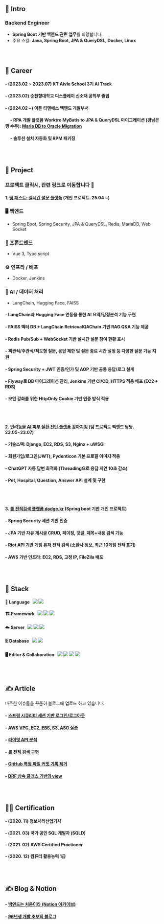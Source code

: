 ## 👋 Intro
### Backend Engineer
- **Spring Boot 기반 백앤드 관련 업무**를 희망합니다.
- 주요 스킬: **Java, Spring Boot, JPA & QueryDSL, Docker, Linux**

<!--#### - Resume: [Resume/이력서](https://little-bit-cf9.notion.site/56b5bbf4385a4872b54700763239187a)-->
<br><br/>
## 🏢 Career
#### - (2023.02 ~ 2023.07) KT Aivle School 3기 AI Track
#### - (2023.02) 순천향대학교 디스플레이 신소재 공학부 졸업
#### - (2024.02 ~) 이든 티앤에스 백앤드 개발부서
#### &nbsp;&nbsp;&nbsp;&nbsp; - RPA 개발 플랫폼 Worktro MyBatis to JPA & QueryDSL 마이그레이션 (경남은행 수주): [Maria DB to Oracle Migration](https://tidal-badger-060.notion.site/Maria-DB-to-Oracle-Migration-1c65e3aabcb480c8a1a9d04997a407d4?pvs=4) 
#### &nbsp;&nbsp;&nbsp;&nbsp; - 솔루션 설치 자동화 및 RPM 패키징


<br><br/>
## 🚀 Project
### 프로젝트 클릭시, 관련 링크로 이동합니다 🎉
#### 1. [띵 패스트: 실시간 설문 플랫폼](https://github.com/kwakchaewon/thinkfast-springboot) (개인 프로젝트. 25.04 ~)
### 🖥️ 백엔드
- Spring Boot, Spring Security, JPA & QueryDSL, Redis, MariaDB, Web Socket

### 🎨 프론트엔드
- Vue 3, Type script

### ⚙️ 인프라 / 배포
- Docker, Jenkins

### 🤖 AI / 데이터 처리
- LangChain, Hugging Face, FAISS

#### - LangChain과 Hugging Face 연동을 통한 **AI 요약/감정분석 기능** 구현  
#### - **FAISS 벡터 DB + LangChain RetrievalQAChain** 기반 RAG Q&A 기능 제공  
#### - Redis Pub/Sub + WebSocket 기반 실시간 설문 참여 현황 표시  
#### - 객관식/주관식/척도형 질문, 응답 제한 및 설문 종료 시간 설정 등 다양한 설문 기능 지원  
#### - Spring Security + JWT 인증/인가 및 AOP 기반 공통 응답/로그 설계  
#### - Flyway로 DB 마이그레이션 관리, Jenkins 기반 CI/CD, HTTPS 적용 배포 (EC2 + RDS)  
#### - 보안 강화를 위한 **HttpOnly Cookie 기반 인증 방식 적용**

<br><br/>
#### 2. [반려동물 AI 피부 질환 진단 플랫폼 강아지킴](https://github.com/kwakchaewon/kangazikim) (팀 프로젝트 백앤드 담당. 23.05~23.07)
#### - 기술스택: Django, EC2, RDS, S3, Nginx + uWSGI
#### - 회원가입/로그인(JWT), Pydenticon 기본 프로필 이미지 적용
#### - ChatGPT 자동 답변 최적화 (Threading으로 응답 지연 10초 감소)
#### - Pet, Hospital, Question, Answer API 설계 및 구현

<br><br/>
#### 3. [롤 전적검색 플랫폼 dodge.kr](https://github.com/kwakchaewon/dodgekr) (Spring boot 기반 개인 프로젝트)
#### - Spring Security 세션 기반 인증
#### - JPA 기반 자유 게시글 CRUD, 페이징, 댓글, 제목+내용 검색 기능
#### - Riot API 기반 게임 유저 전적 검색 (소환사 정보, 최근 10게임 전적 표기)
#### - AWS 기반 인프라: EC2, RDS, 고정 IP, FileZila 배포

<br><br/>
## 🏁 Stack
####  🚀 Language &nbsp; <img src="https://img.shields.io/badge/python-3776AB?style=for-the-badge&logo=python&logoColor=white"> <img src="https://img.shields.io/badge/JAVA-6DB33F?style=for-the-badge&logo=gradle&logoColor=white">
####  🏗️ Framework &nbsp; <img src="https://img.shields.io/badge/SPRING BOOT-6DB33F?style=for-the-badge&logo=springboot&logoColor=white"> <img src="https://img.shields.io/badge/SPRING SECURITY-6DB33F?style=for-the-badge&logo=springsecurity&logoColor=white"> <img src="https://img.shields.io/badge/Django-008000?style=for-the-badge&logo=Django&logoColor=white">
####  ☁️ Server &nbsp; <img src="https://img.shields.io/badge/Linux-232F3E?style=for-the-badge&logo=linux&logoColor=white"> <img src="https://img.shields.io/badge/Docker-527FFF?style=for-the-badge&logo=docker&logoColor=white"> <img src="https://img.shields.io/badge/AWS-FF9900?style=for-the-badge&logo=aws&logoColor=white">
####  🗄️ Database &nbsp; <img src="https://img.shields.io/badge/mysql-4479A1?style=for-the-badge&logo=mysql&logoColor=white"> <img src="https://img.shields.io/badge/Oracle-F80000?style=for-the-badge&logo=Oracle&logoColor=white">
####  🖥️ Editor & Collaboration &nbsp; <img src="https://img.shields.io/badge/IntelliiJ-2C2255?style=for-the-badge&logo=intellijidea&logoColor=white"> <img src="https://img.shields.io/badge/git-F05032?style=for-the-badge&logo=git&logoColor=white"> <img src="https://img.shields.io/badge/slack-4A154B?style=for-the-badge&logo=slack&logoColor=white"> <img src="https://img.shields.io/badge/notion-000000?style=for-the-badge&logo=notion&logoColor=white"> 
<br><br/>
## ✍️ Article
마주한 이슈들을 꾸준히 블로그에 업로드 하고 있습니다.
#### - [스프링 시큐리티 세션 기반 로그인/로그아웃](https://ksh03003.tistory.com/77)
#### - [AWS VPC, EC2, EBS, S3, ASG 실습](https://ksh03003.tistory.com/61)
#### - [라이엇 API 분석](https://ksh03003.tistory.com/89)
#### - [롤 전적 검색 구현](https://ksh03003.tistory.com/90)
#### - [GitHub 특정 파일 커밋 기록 제거](https://ksh03003.tistory.com/78)
#### - [DRF 상속 클래스 기반의 view](https://ksh03003.tistory.com/39)

<br><br/>
## 👨‍🎓 Certification
#### - (2020. 11) 정보처리산업기사
#### - (2021. 03) 국가 공인 SQL 개발자 (SQLD)
#### - (2021. 02) AWS Certified Practioner
#### - (2020. 12) 컴퓨터 활용능력 1급
<br><br/>
## ✍️ Blog & Notion
#### - [백엔드는 처음이라 (Notion 아카이브)](https://tidal-badger-060.notion.site/1795e3aabcb48053b02be3d91b5da9f3?pvs=74)
#### - [96년생 개발 초보의 블로그](https://ksh03003.tistory.com/)
<br><br/>
